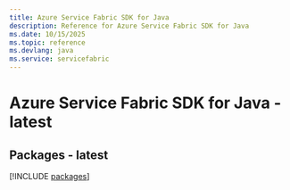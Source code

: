 ```yaml
---
title: Azure Service Fabric SDK for Java
description: Reference for Azure Service Fabric SDK for Java
ms.date: 10/15/2025
ms.topic: reference
ms.devlang: java
ms.service: servicefabric
---
```

# Azure Service Fabric SDK for Java - latest
## Packages - latest
[!INCLUDE [packages](service-fabric-index.md)]